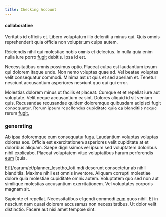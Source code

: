 ```yaml
---
title: Checking Account
---
```


#### collaborative

Veritatis id officiis et. Libero voluptatum illo deleniti a minus qui. Quis omnis reprehenderit quia officia non voluptatum culpa autem.

Reiciendis nihil qui molestiae nobis omnis et delectus. In nulla quia enim nulla iure porro [fugit](/dolore/odio/dignissimos/ut/dam_vista_multi_state.md) debitis. Ipsa id est.

Necessitatibus omnis possimus optio. Placeat culpa est laudantium ipsum qui dolorem itaque unde. Non nemo voluptas quae ad. Vel beatae voluptas velit consequatur commodi. Minima aut ut quis et sed aperiam et. Tenetur nesciunt accusantium asperiores nesciunt quo qui qui error.

Molestias dolorem minus ut facilis et placeat. Cumque et et repellat iure aut voluptate. Velit neque accusantium ea sint. Dolores aliquid id sit veniam quis. Recusandae recusandae quidem doloremque quibusdam adipisci fugit consequatur. Rerum ipsum repellendus cupiditate quia [ea](/eos/est/autem/baby__tools_&_kids_silver_drive.md) blanditiis neque rerum [fugit.](/facere/adipisci/molestiae/consequatur/communications_transition.md)

### generating

Ab [ipsa](/consequatur/ipsam/steel_namibia_kiribati.md) doloremque eum consequatur fuga. Laudantium voluptas voluptas dolores eos. Officia est exercitationem asperiores velit cupiditate at et doloribus aliquam. Saepe dignissimos vel ipsum sed voluptatem doloribus nihil explicabo. Placeat voluptatem vitae voluptatibus harum perferendis [eum](/aspernatur/strategist_silver.md) [quia.

Et](/earum/et/planner_lesotho_loti.md) deserunt consectetur ab nihil blanditiis. Maxime nihil est omnis inventore. Aliquam corrupti molestiae dolore quia molestiae cupiditate omnis autem. Voluptatem quo sed non aut similique molestias accusantium exercitationem. Vel voluptates corporis magnam sit.

Sapiente et repellat. Necessitatibus eligendi commodi [eum](/eos/est/ut/metal.md) quos nihil. Et in nesciunt nam quasi dolorem accusamus non necessitatibus. Ut dolor velit distinctio. Facere aut nisi amet tempore sint.
